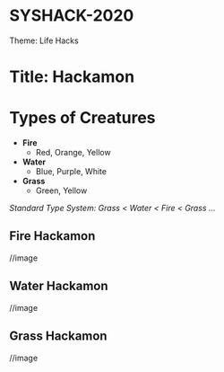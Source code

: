 # SYSHACK-2020
Theme: Life Hacks



# Title: Hackamon



# Types of Creatures

- **Fire**
  - Red, Orange, Yellow
- **Water**
  - Blue, Purple, White
- **Grass**
  - Green, Yellow

*Standard Type System: Grass < Water < Fire < Grass ...*





## Fire Hackamon

//image



## Water Hackamon

//image



## Grass Hackamon

//image